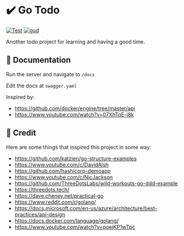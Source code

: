 # :heavy_check_mark: Go Todo

[![Test](https://github.com/chirst/go-todo/actions/workflows/test.yml/badge.svg)](https://github.com/chirst/go-todo/actions/workflows/test.yml)
[![gud](https://img.shields.io/badge/Gud-yes-success)](https://github.com/chirst/go-todo)

Another todo project for learning and having a good time.

## :pencil: Documentation

Run the server and navigate to `/docs`

Edit the docs at `swagger.yaml`

Inspired by:
* https://github.com/docker/engine/tree/master/api
* https://www.youtube.com/watch?v=07XhTqE-j8k

## :pray: Credit

Here are some things that inspired this project in some way:

* https://github.com/katzien/go-structure-examples
* https://www.youtube.com/c/DavidAlsh
* https://github.com/hashicorp-demoapp
* https://www.youtube.com/c/NicJackson
* https://github.com/ThreeDotsLabs/wild-workouts-go-ddd-example
* https://threedots.tech/
* https://dave.cheney.net/practical-go
* https://www.reddit.com/r/golang/
* https://docs.microsoft.com/en-us/azure/architecture/best-practices/api-design
* https://docs.docker.com/language/golang/
* https://www.youtube.com/watch?v=poejKP1wTpc
